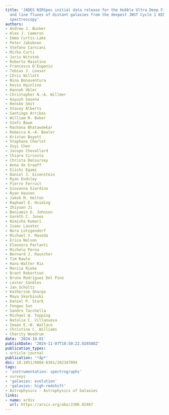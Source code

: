 ```yaml
---
title: 'JADES NIRSpec initial data release for the Hubble Ultra Deep Field: Redshifts
  and line fluxes of distant galaxies from the deepest JWST Cycle 1 NIRSpec multi-object
  spectroscopy'
authors:
- Andrew J. Bunker
- Alex J. Cameron
- Emma Curtis-Lake
- Peter Jakobsen
- Stefano Carniani
- Mirko Curti
- Joris Witstok
- Roberto Maiolino
- Francesco D'Eugenio
- Tobias J. Looser
- Chris Willott
- Nina Bonaventura
- Kevin Hainline
- Hannah Übler
- Christopher N.~A. Willmer
- Aayush Saxena
- Renske Smit
- Stacey Alberts
- Santiago Arribas
- William M. Baker
- Stefi Baum
- Rachana Bhatawdekar
- Rebecca A.~A. Bowler
- Kristan Boyett
- Stephane Charlot
- Zuyi Chen
- Jacopo Chevallard
- Chiara Circosta
- Christa DeCoursey
- Anna de Graaff
- Eiichi Egami
- Daniel J. Eisenstein
- Ryan Endsley
- Pierre Ferruit
- Giovanna Giardino
- Ryan Hausen
- Jakob M. Helton
- Raphael E. Hviding
- Zhiyuan Ji
- Benjamin D. Johnson
- Gareth C. Jones
- Nimisha Kumari
- Isaac Laseter
- Nora Lützgendorf
- Michael V. Maseda
- Erica Nelson
- Eleonora Parlanti
- Michele Perna
- Bernard J. Rauscher
- Tim Rawle
- Hans-Walter Rix
- Marcia Rieke
- Brant Robertson
- Bruno Rodrı́guez Del Pino
- Lester Sandles
- Jan Scholtz
- Katherine Sharpe
- Maya Skarbinski
- Daniel P. Stark
- Fengwu Sun
- Sandro Tacchella
- Michael W. Topping
- Natalia C. Villanueva
- Imaan E.~B. Wallace
- Christina C. Williams
- Charity Woodrum
date: '2024-10-01'
publishDate: '2024-11-07T18:50:22.028588Z'
publication_types:
- article-journal
publication: '*åp*'
doi: 10.1051/0004-6361/202347094
tags:
- 'instrumentation: spectrographs'
- surveys
- 'galaxies: evolution'
- 'galaxies: high-redshift'
- Astrophysics - Astrophysics of Galaxies
links:
- name: arXiv
  url: https://arxiv.org/abs/2306.02467
---
```

